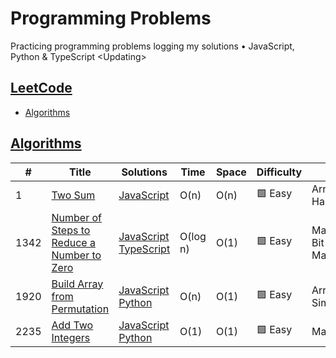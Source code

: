 # Programming Problems
Practicing programming problems logging my solutions • JavaScript, Python &amp; TypeScript &lt;Updating>

## [LeetCode](https://leetcode.com/)
- [Algorithms](#algorithms)
<!-- - [Database](#database) -->

## [Algorithms](https://leetcode.com/problemset/algorithms/)

|  #  |      Title     |   Solutions   |    Time   |  Space  |  Difficulty  |  Tags  
|-----|----------------|---------------|-----------|---------|--------------|--------
|1|[Two Sum](https://leetcode.com/problems/two-sum/)|[JavaScript](https://github.com/Vinhanova/programming-problems/blob/main/LeetCode/Algorithms/JavaScript/Easy/1.%20Two%20Sum.js)|O(n)|O(n)|:green_square: Easy|Array<br />Hash Table|
|1342|[Number of Steps to Reduce a Number to Zero](https://leetcode.com/problems/number-of-steps-to-reduce-a-number-to-zero/)|[JavaScript](https://github.com/Vinhanova/programming-problems/blob/main/LeetCode/Algorithms/JavaScript/Easy/1342.%20Number%20of%20Steps%20to%20Reduce%20a%20Number%20to%20Zero.js)<br />[TypeScript](https://github.com/Vinhanova/programming-problems/blob/main/LeetCode/Algorithms/TypeScript/Easy/1342.%20Number%20of%20Steps%20to%20Reduce%20a%20Number%20to%20Zero.ts)|O(log n)|O(1)|:green_square: Easy|Math<br /> Bit Manipulation
|1920|[Build Array from Permutation](https://leetcode.com/problems/build-array-from-permutation/)|[JavaScript](https://github.com/Vinhanova/programming-problems/blob/main/LeetCode/Algorithms/JavaScript/Easy/1920.%20Build%20Array%20from%20Permutation.js)<br />[Python](https://github.com/Vinhanova/programming-problems/blob/main/LeetCode/Algorithms/Python/Easy/1920.%20Build%20Array%20from%20Permutation.py)|O(n)|O(1)|:green_square: Easy|Array<br />Simulation|
|2235|[Add Two Integers](https://leetcode.com/problems/add-two-integers/)|[JavaScript](https://github.com/Vinhanova/programming-problems/blob/main/LeetCode/Algorithms/JavaScript/Easy/2235.%20Add%20Two%20Integers.js)<br />[Python](https://github.com/Vinhanova/programming-problems/blob/main/LeetCode/Algorithms/Python/Easy/2235.%20Add%20Two%20Integers.py)|O(1)|O(1)|:green_square: Easy|Math
